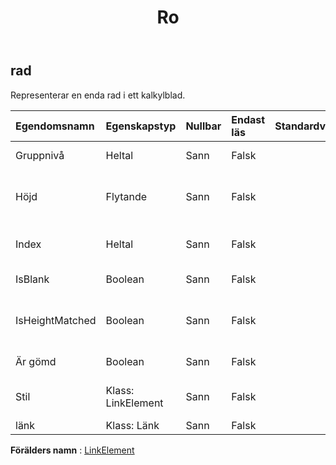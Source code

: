 ﻿---
title: Ro
second_title: Aspose.Cells Cloud Documen
type: docs
url: /sv/specification/model/row/
description: "Aspose.Cells Molnmodellspecifikation: Rad. Hantera enkelt Excel och andra kalkylarksdokument med funktioner som att öppna, generera, redigera, dela, slå samman, jämföra och konvertera"
kwords: Excel, Office, kalkylblad, Cloud REST API, rad
weight: 50
---
## **rad**

 Representerar en enda rad i ett kalkylblad.

| Egendomsnamn| Egenskapstyp| Nullbar| Endast läs| Standardvärde| Beskrivning|
|:- |:- |:- |:- |:- |:- |
| Gruppnivå| Heltal| Sann| Falsk|| Hämtar radens gruppnivå.|
| Höjd| Flytande| Sann| Falsk|| Hämtar och ställer in radhöjden i poängenhet.|
| Index| Heltal| Sann| Falsk|| Hämtar indexet för den här raden.|
| IsBlank| Boolean| Sann| Falsk|| Anger om raden innehåller data|
| IsHeightMatched| Boolean| Sann| Falsk|| Indikerar att radhöjd och standardfonthöjd matchar.|
| Är gömd| Boolean| Sann| Falsk||Indikerar om raden är dold.|
| Stil| Klass: LinkElement| Sann| Falsk|| Representerar stilen på den här raden.|
| länk| Klass: Länk| Sann| Falsk|||

**Förälders namn** : [LinkElement](/specification/model/linkelement)


